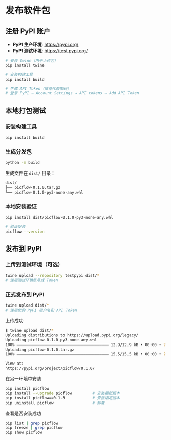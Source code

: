 # 发布软件包

## 注册 PyPI 账户

- **PyPI 生产环境**: https://pypi.org/
- **PyPI 测试环境**: https://test.pypi.org/

```bash
# 安装 twine（用于上传包）
pip install twine

# 安装构建工具
pip install build

# 生成 API Token（推荐代替密码）
# 登录 PyPI → Account Settings → API tokens → Add API Token
```



## 本地打包测试

### 安装构建工具

```bash
pip install build
```

### 生成分发包

```bash
python -m build
```

生成文件在 `dist/` 目录：

```bash
dist/
├── picflow-0.1.0.tar.gz
└── picflow-0.1.0-py3-none-any.whl
```

### 本地安装验证

```bash
pip install dist/picflow-0.1.0-py3-none-any.whl

# 验证安装
picflow --version
```



## 发布到 PyPI

### 上传到测试环境（可选）

```bash
twine upload --repository testpypi dist/*
# 使用测试环境账号或 Token
```

### 正式发布到 PyPI

```bash
twine upload dist/*
# 使用您的 PyPI 用户名和 API Token
```

上传成功

```bash
$ twine upload dist/*
Uploading distributions to https://upload.pypi.org/legacy/
Uploading picflow-0.1.0-py3-none-any.whl
100% ━━━━━━━━━━━━━━━━━━━━━━━━━━━━━━━━━━━━━━━━ 12.9/12.9 kB • 00:00 • ?
Uploading picflow-0.1.0.tar.gz
100% ━━━━━━━━━━━━━━━━━━━━━━━━━━━━━━━━━━━━━━━━ 15.5/15.5 kB • 00:00 • ?

View at:
https://pypi.org/project/picflow/0.1.0/
```

在另一环境中安装

```bash
pip install picflow
pip install --upgrade picflow         # 安装最新版本
pip install picflow==0.1.3            # 安装指定版本
pip uninstall picflow                 # 卸载
```

查看是否安装成功

```bash
pip list | grep picflow
pip freeze | grep picflow
pip show picflow
```

